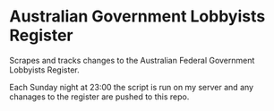 Australian Government Lobbyists Register
========================================

Scrapes and tracks changes to the Australian Federal Government Lobbyists Register.

Each Sunday night at 23:00 the script is run on my server and any chanages to the register are pushed to this repo.

